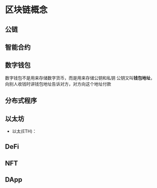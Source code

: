 # 区块链概念

## 公链

## 智能合约

## 数字钱包

数字钱包不是用来存储数字货币，而是用来存储公钥和私钥
公钥又叫**钱包地址**，向别人收钱时讲钱包地址告诉对方，对方向这个地址付款

## 分布式程序

## 以太坊

- 以太(ETH)：

## DeFi

## NFT

## DApp
